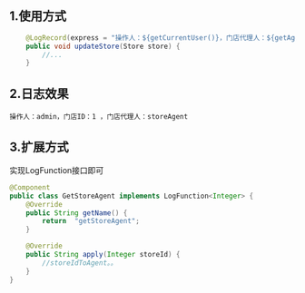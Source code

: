 



## 1.使用方式

```java
    @LogRecord(express = "操作人：${getCurrentUser()}，门店代理人：${getAgent(store?.id)}")
    public void updateStore(Store store) {
        //...
    }
```

## 2.日志效果

```shell
操作人：admin，门店ID：1 ，门店代理人：storeAgent
```

## 3.扩展方式

实现LogFunction接口即可

```java
@Component
public class GetStoreAgent implements LogFunction<Integer> {
    @Override
    public String getName() {
        return  "getStoreAgent";
    }

    @Override
    public String apply(Integer storeId) {
        //storeIdToAgent。。
    }
}

```